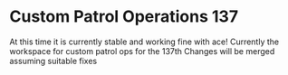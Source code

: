 # Custom Patrol Operations 137

At this time it is currently stable and working fine with ace!
Currently the workspace for custom patrol ops for the 137th 
Changes will be merged assuming suitable fixes
